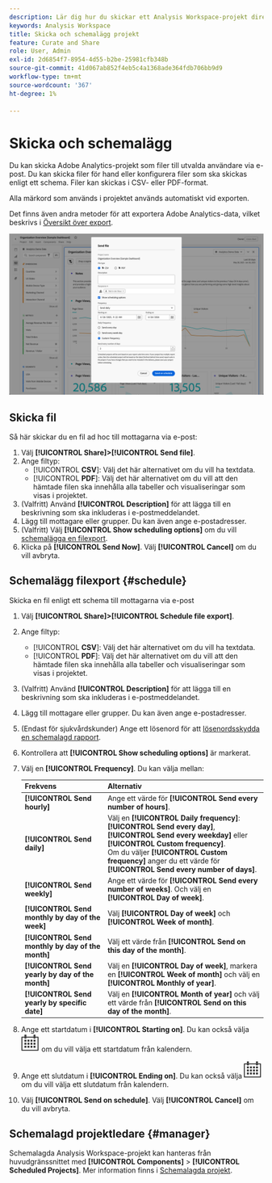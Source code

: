 ```yaml
---
description: Lär dig hur du skickar ett Analysis Workspace-projekt direkt eller enligt ett schema för e-postleverans.
keywords: Analysis Workspace
title: Skicka och schemalägg projekt
feature: Curate and Share
role: User, Admin
exl-id: 2d6854f7-8954-4d55-b2be-25981cfb348b
source-git-commit: 41d067ab852f4eb5c4a1368ade364fdb706bb9d9
workflow-type: tm+mt
source-wordcount: '367'
ht-degree: 1%

---
```


# Skicka och schemalägg

Du kan skicka Adobe Analytics-projekt som filer till utvalda användare via e-post. Du kan skicka filer för hand eller konfigurera filer som ska skickas enligt ett schema. Filer kan skickas i CSV- eller PDF-format.

Alla märkord som används i projektet används automatiskt vid exporten.

Det finns även andra metoder för att exportera Adobe Analytics-data, vilket beskrivs i [Översikt över export](/help/export/home.md).

![Skicka fil](assets/send-file.png)

## Skicka fil

Så här skickar du en fil ad hoc till mottagarna via e-post:

1. Välj **[!UICONTROL Share]>[!UICONTROL Send file]**.
1. Ange filtyp:
   * [!UICONTROL **CSV**]: Välj det här alternativet om du vill ha textdata.
   * [!UICONTROL **PDF**]: Välj det här alternativet om du vill att den hämtade filen ska innehålla alla tabeller och visualiseringar som visas i projektet.
1. (Valfritt) Använd **[!UICONTROL Description]** för att lägga till en beskrivning som ska inkluderas i e-postmeddelandet.
1. Lägg till mottagare eller grupper. Du kan även ange e-postadresser.
1. (Valfritt) Välj **[!UICONTROL Show scheduling options]** om du vill [schemalägga en filexport](#schedule-file-export).
1. Klicka på **[!UICONTROL Send Now]**. Välj **[!UICONTROL Cancel]** om du vill avbryta.


## Schemalägg filexport {#schedule}

Skicka en fil enligt ett schema till mottagarna via e-post

1. Välj **[!UICONTROL Share]>[!UICONTROL Schedule file export]**.
1. Ange filtyp:
   * [!UICONTROL **CSV**]: Välj det här alternativet om du vill ha textdata.
   * [!UICONTROL **PDF**]: Välj det här alternativet om du vill att den hämtade filen ska innehålla alla tabeller och visualiseringar som visas i projektet.
1. (Valfritt) Använd **[!UICONTROL Description]** för att lägga till en beskrivning som ska inkluderas i e-postmeddelandet.
1. Lägg till mottagare eller grupper. Du kan även ange e-postadresser.
1. (Endast för sjukvårdskunder) Ange ett lösenord för att [lösenordsskydda en schemalagd rapport](#password-protect-a-new-scheduled-project).
1. Kontrollera att **[!UICONTROL Show scheduling options]** är markerat.
1. Välj en **[!UICONTROL Frequency]**. Du kan välja mellan:

   | Frekvens | Alternativ |
   |---|---|
   | **[!UICONTROL Send hourly]** | Ange ett värde för **[!UICONTROL Send every number of hours]**. |
   | **[!UICONTROL Send daily]** | Välj en **[!UICONTROL Daily frequency]**: **[!UICONTROL Send every day]**, **[!UICONTROL Send every weekday]** eller **[!UICONTROL Custom frequency]**.<br/>Om du väljer **[!UICONTROL Custom frequency]** anger du ett värde för **[!UICONTROL Send every number of days]**. |
   | **[!UICONTROL Send weekly]** | Ange ett värde för **[!UICONTROL Send every number of weeks]**. Och välj en **[!UICONTROL Day of week]**. |
   | **[!UICONTROL Send monthly by day of the week]** | Välj **[!UICONTROL Day of week]** och **[!UICONTROL Week of month]**. |
   | **[!UICONTROL Send monthly by day of the month]** | Välj ett värde från **[!UICONTROL Send on this day of the month]**. |
   | **[!UICONTROL Send yearly by day of the month]** | Välj en **[!UICONTROL Day of week]**, markera en **[!UICONTROL Week of month]** och välj en **[!UICONTROL Monthly of year]**. |
   | **[!UICONTROL Send yearly by specific date]** | Välj en **[!UICONTROL Month of year]** och välj ett värde från **[!UICONTROL Send on this day of the month]**. |

1. Ange ett startdatum i **[!UICONTROL Starting on]**. Du kan också välja ![Kalender](/help/assets/icons/Calendar.svg) om du vill välja ett startdatum från kalendern.

1. Ange ett slutdatum i **[!UICONTROL Ending on]**. Du kan också välja ![Kalender](/help/assets/icons/Calendar.svg) om du vill välja ett slutdatum från kalendern.
1. Välj **[!UICONTROL Send on schedule]**. Välj **[!UICONTROL Cancel]** om du vill avbryta.


## Schemalagd projektledare {#manager}

Schemalagda Analysis Workspace-projekt kan hanteras från huvudgränssnittet med **[!UICONTROL Components]** > **[!UICONTROL Scheduled Projects]**. Mer information finns i [Schemalagda projekt](/help/components/scheduled-projects-manager.md).

<!--
# Schedule projects

From the Workspace **Share menu**, you can send Analysis Workspace projects using email to selected recipients. Files can be sent in CSV or PDF format. After you share scheduled projects, you can edit the schedule settings to modify the frequency, receipient list, or file type using the Scheduled Projects manager.

## Send file now

To send a file immediately to recipients via email:

1. Click **[!UICONTROL Share] > [!UICONTROL Export file]**.
1. Specify the file type:
   * [!UICONTROL **CSV**]: Choose this option if you want plain-text data.
   * [!UICONTROL **PDF**]: Choose this option if you want the downloaded file to contain all the displayed (visible) tables and visualizations in the project.
1. (Optional) Add a description to include in the email to explain the file being received. 
1. Add recipients or groups. Email addresses can also be entered. 
1. Click **[!UICONTROL Send Now]**.
1. (Optional) Click **[!UICONTROL Show scheduling options]** to specify a delivery schedule.

![Send file now](assets/send-file-now.png)

## Send file on schedule

To send a file on a recurring schedule to recipients via email:

1. Click **[!UICONTROL Share] > [!UICONTROL Schedule file export]**.
1. Specify the file type (CSV or PDF).
1. (Optional) Add a description that will be included in the email to explain the file being received. 
1. Add recipients or groups. Email addresses can also be entered. 
1. Specify the range the schedule should be delivered over by modifying Starting on and Ending on inputs. The end date must be within a year from the day the schedule is created or modified.
1. Specify the delivery frequency. Each frequency allows for different customizations. 
1. Click **[!UICONTROL Send on schedule]**.

![](assets/send-on-schedule.png)

## Manage scheduled projects

When you manage scheduled projects, you can edit and delete recurring project schedules:

*  Change the file type (.csv or PDF)
*  Update the project description
*  Add or remove recipients
*  Change the frequency


Scheduled Analysis Workspace projects can be managed under **Analytics > Components > Scheduled Projects**.

For more information, see [Scheduled projects](/help/components/scheduled-projects-manager.md)
-->
